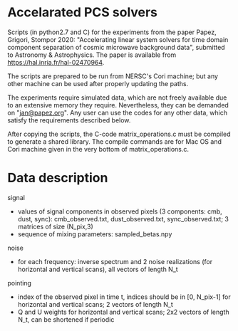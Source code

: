 # Accelarated PCS solvers

Scripts (in python2.7 and C) for the experiments from the paper Papez, Grigori, Stompor 2020: "Accelerating linear system solvers for time domain component separation of cosmic microwave background data", submitted to Astronomy & Astrophysics. The paper is available from https://hal.inria.fr/hal-02470964.

The scripts are prepared to be run from NERSC's Cori machine; but any other machine can be used after properly updating the paths.

The experiments require simulated data, which are not freely available due to an extensive memory they require. Nevertheless, they can be demanded on "jan@papez.org". Any user can use the codes for any other data, which satisfy the requirements described below.

After copying the scripts, the C-code matrix_operations.c must be compiled to generate a shared library. The compile commands are for Mac OS and Cori machine given in the very bottom of matrix_operations.c.

# Data description

signal
*  values of signal components in observed pixels (3 components: cmb, dust, sync): cmb_observed.txt, dust_observed.txt, sync_observed.txt; 3 matrices of size (N_pix,3)
*  sequence of mixing parameters: sampled_betas.npy

noise
*  for each frequency: inverse spectrum and 2 noise realizations (for horizontal and vertical scans), all vectors of length N_t

pointing
*  index of the observed pixel in time t, indices should be in [0, N_pix-1] for horizontal and vertical scans; 2 vectors of length N_t
*  Q and U weights for horizontal and vertical scans; 2x2 vectors of length N_t, can be shortened if periodic 

